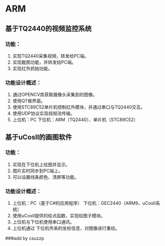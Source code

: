 ARM
===

基于TQ2440的视频监控系统  
----

### 功能：
1. 实现TQ2440采集视频，转发给PC端。
2. 实现截图功能，并转发给PC端。
3. 实现红外抓拍功能。

### 功能设计概述：
1. 通过OPENCV库获取摄像头采集到的图像。
2. 使用QT做界面。
3. 使用STC89C52单片机控制红外模块，并通过串口与TQ2440交互。
4. 使用UDP协议实现视频流传输。
5. 上位机：PC  下位机：ARM（TQ2440）、单片机（STC89C52）


基于uCosII的画图软件  
---

### 功能：
1. 实现在下位机上绘图并显示。
2. 图片实时同步到PC端上。
3. 可以设置线条颜色、清屏等功能。

### 功能设计概述：
1. 上位机：PC（基于C#的应用程序）  下位机：GEC2440（ARM9，uCosII系统）  
2. 使用uCosII提供的绘点函数，实现绘图子模块。
3. 上位机与下位机使用串口通讯。
4. 上位机通过 下位机传来的坐标信息，对图像进行重绘。


###add by csuzzp


